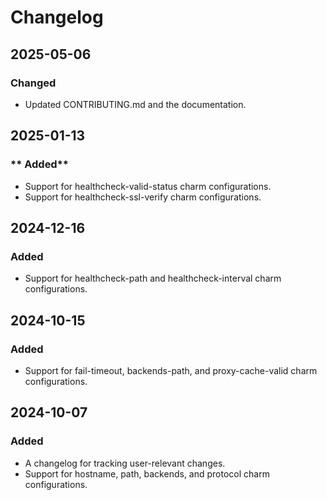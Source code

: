 # Changelog

## 2025-05-06

### **Changed**

- Updated CONTRIBUTING.md and the documentation.

## 2025-01-13

### ** Added**

- Support for healthcheck-valid-status charm configurations.
- Support for healthcheck-ssl-verify charm configurations.

## 2024-12-16

### **Added**

- Support for healthcheck-path and healthcheck-interval charm configurations.

## 2024-10-15

### **Added**

- Support for fail-timeout, backends-path, and proxy-cache-valid charm configurations.

## 2024-10-07

### **Added**

- A changelog for tracking user-relevant changes.
- Support for hostname, path, backends, and protocol charm configurations.

